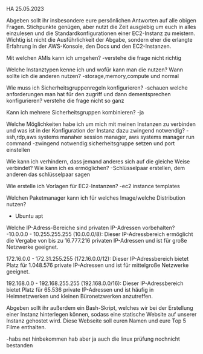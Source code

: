 HA 25.05.2023

Abgeben sollt ihr insbesondere eure persönlichen Antworten auf alle obigen Fragen. Stichpunkte genügen, aber nutzt die Zeit ausgiebig um euch in alles einzulesen und die Standardkonfigurationen einer EC2-Instanz zu meistern. Wichtig ist nicht die Ausführlichkeit der Abgabe, sondern eher die erlangte Erfahrung in der AWS-Konsole, den Docs und den EC2-Instanzen.

Mit welchen AMIs kann ich umgehen? 
-verstehe die frage nicht richtig

Welche Instanztypen kenne ich und wofür kann man die nutzen? Wann sollte ich die anderen nutzen?
-storage,memory,compute und normal

Wie muss ich Sicherheitsgruppenregeln konfigurieren? 
-schauen welche anforderungen man hat für den zugriff und dann dementsprechen konfigurieren? verstehe die frage nicht so ganz

Kann ich mehrere Sicherheitsgruppen kombinieren?
-ja

Welche Möglichkeiten habe ich um mich mit meinen Instanzen zu verbinden und was ist in der Konfiguration der Instanz dazu zwingend notwendig?
-ssh,rdp,aws systems manaher session manager, aws systems manager run command
-zwingend notwendig:sicherheitsgruppe setzen und port einstellen

Wie kann ich verhindern, dass jemand anderes sich auf die gleiche Weise verbindet? Wie kann ich es ermöglichen?
-Schlüsselpaar erstellen, dem anderen das schlüsselpaar sagen


Wie erstelle ich Vorlagen für EC2-Instanzen?
-ec2 instance templates

Welchen Paketmanager kann ich für welches Image/welche Distribution nutzen?
- Ubuntu apt


Welche IP-Adress-Bereiche sind privaten IP-Adressen vorbehalten?
-10.0.0.0 - 10.255.255.255 (10.0.0.0/8): Dieser IP-Adressbereich ermöglicht die Vergabe von bis zu 16.777.216 privaten IP-Adressen und ist für große Netzwerke geeignet.

172.16.0.0 - 172.31.255.255 (172.16.0.0/12): Dieser IP-Adressbereich bietet Platz für 1.048.576 private IP-Adressen und ist für mittelgroße Netzwerke geeignet.

192.168.0.0 - 192.168.255.255 (192.168.0.0/16): Dieser IP-Adressbereich bietet Platz für 65.536 private IP-Adressen und ist häufig in Heimnetzwerken und kleinen Büronetzwerken anzutreffen.



Abgeben sollt ihr außerdem ein Bash-Skript, welches wir bei der Erstellung einer Instanz hinterlegen können, sodass eine statische Website auf unserer Instanz gehostet wird. Diese Webseite soll euren Namen und eure Top 5 Filme enthalten.

-habs net hinbekommen hab aber ja auch die linux prüfung nochnicht bestanden